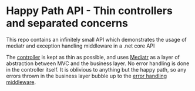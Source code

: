 # Happy Path API - Thin controllers and separated concerns

This repo contains an infinitely small API which demonstrates the usage of mediatr and exception handling middleware in a .net core API

The [controller](HappyPathApi/Controllers/PersonerController.cs) is kept as thin as possible, and uses [Mediatr](https://github.com/jbogard/MediatR) as a layer of abstraction between MVC and the business layer. No error handling is done in the controller itself. It is oblivious to anything but the happy path, so any errors thrown in the business layer bubble up to the [error handling middleware](HappyPathApi/Middleware/ExceptionHandler.cs).
